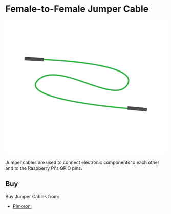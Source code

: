 # Female-to-Female Jumper Cable

![Female-to-Female Jumper Cable](jumper-female-to-female.png)

Jumper cables are used to connect electronic components to each other and to the Raspberry Pi's GPIO pins.

## Buy

Buy Jumper Cables from:

- [Pimoroni](http://shop.pimoroni.com/products/jumper-jerky)
